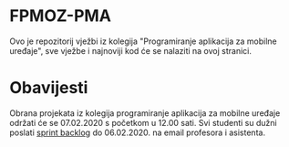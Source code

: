 # FPMOZ-PMA
Ovo je repozitorij vježbi iz kolegija "Programiranje aplikacija za mobilne uređaje", sve vježbe i najnoviji kod će se nalaziti na ovoj stranici.

# Obavijesti
Obrana projekata iz kolegija programiranje aplikacija za mobilne uređaje održati će se 07.02.2020 s početkom u 12.00 sati. Svi studenti su dužni poslati [sprint backlog](https://drive.google.com/open?id=0B8wtFjOJCVHtVjhrR2VFY0NYUlU1Z0ZmR2IwS05PbWYzVzdB) do 06.02.2020. na email profesora i asistenta.
